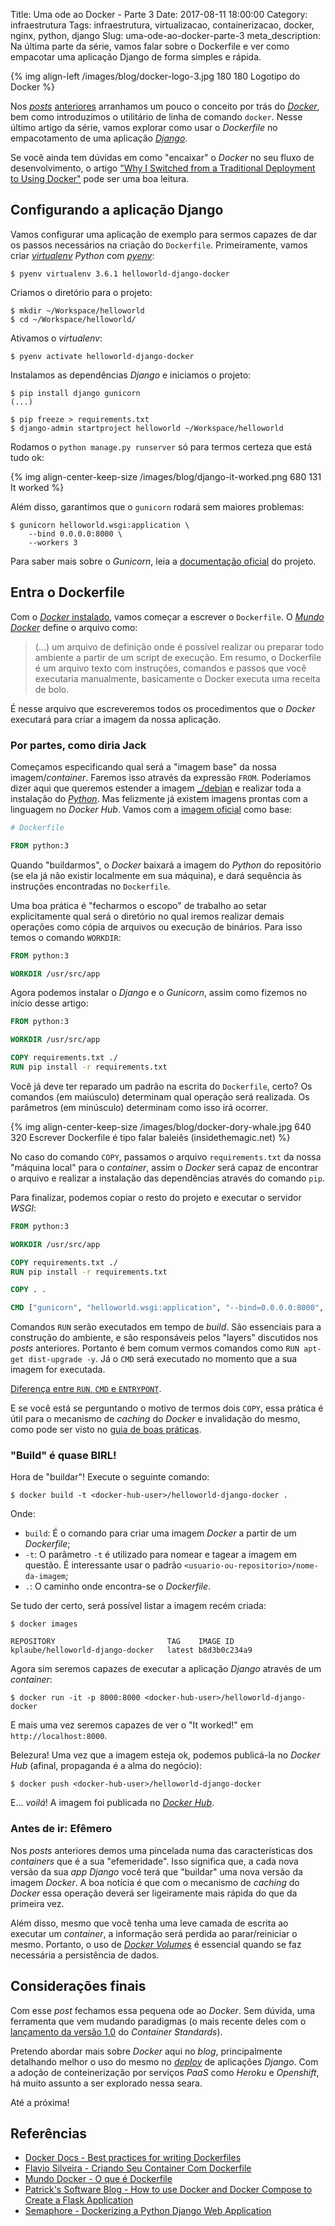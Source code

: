 Title: Uma ode ao Docker - Parte 3
Date: 2017-08-11 18:00:00
Category: infraestrutura
Tags: infraestrutura, virtualizacao, containerizacao, docker, nginx, python, django
Slug: uma-ode-ao-docker-parte-3
meta_description: Na última parte da série, vamos falar sobre o Dockerfile e ver como empacotar uma aplicação Django de forma simples e rápida.

{% img align-left /images/blog/docker-logo-3.jpg 180 180 Logotipo do Docker %}

Nos [*posts*]({filename}uma-ode-ao-docker.md "Uma ode ao Docker - Parte 1")
[anteriores]({filename}uma-ode-ao-docker-parte-2.md "Uma ode ao Docker - Parte 2")
arranhamos um pouco o conceito por trás do [*Docker*]({tag}docker "Leia mais sobre Docker"),
bem como introduzimos o utilitário de linha de comando `docker`. Nesse último artigo da série, vamos
explorar como usar o *Dockerfile* no empacotamento de uma aplicação [*Django*]({tag}django "Leia mais sobre Django").

<!-- PELICAN_END_SUMMARY -->

Se você ainda tem dúvidas em como "encaixar" o *Docker* no seu fluxo de desenvolvimento,
o artigo ["Why I Switched from a Traditional Deployment to Using Docker"](http://www.patricksoftwareblog.com/why-i-switched-from-a-traditional-deployment-to-using-docker/ "Leia na íntegra")
pode ser uma boa leitura.

## Configurando a aplicação Django

Vamos configurar uma aplicação de exemplo para sermos capazes de dar os passos necessários
na criação do `Dockerfile`. Primeiramente, vamos criar
*[virtualenv]({tag}virtualenv "Leia mais sobre virtualenv") Python* com [*pyenv*]({tag}pyenv "Leia mais sobre Pyenv"):

```
$ pyenv virtualenv 3.6.1 helloworld-django-docker
```

Criamos o diretório para o projeto:

```
$ mkdir ~/Workspace/helloworld
$ cd ~/Workspace/helloworld/
```

Ativamos o *virtualenv*:

```
$ pyenv activate helloworld-django-docker
```

Instalamos as dependências *Django* e iniciamos o projeto:

```
$ pip install django gunicorn
(...)

$ pip freeze > requirements.txt
$ django-admin startproject helloworld ~/Workspace/helloworld
```

Rodamos o `python manage.py runserver` só para termos certeza que está tudo ok:

{% img align-center-keep-size /images/blog/django-it-worked.png 680 131 It worked %}

Além disso, garantimos que o `gunicorn` rodará sem maiores problemas:

```
$ gunicorn helloworld.wsgi:application \
    --bind 0.0.0.0:8000 \
    --workers 3
```

Para saber mais sobre o *Gunicorn*, leia a [documentação oficial](http://docs.gunicorn.org/en/stable/design.html "Documentação do Gunicorn") do projeto.

## Entra o Dockerfile

Com o [*Docker* instalado](https://docs.docker.com/engine/installation/ "Instalando o Docker"),
vamos começar a escrever o `Dockerfile`. O [*Mundo Docker*](http://www.mundodocker.com.br/o-que-e-dockerfile/ "O que é o Dockerfile") define o arquivo como:

> (...) um arquivo de definição onde é possível realizar ou preparar todo ambiente a
> partir de um script de execução. Em resumo, o Dockerfile é um arquivo texto
> com instruções, comandos e passos que você executaria manualmente, basicamente
> o Docker executa uma receita de bolo.

É nesse arquivo que escreveremos todos os procedimentos que o *Docker* executará para criar
a imagem da nossa aplicação.

### Por partes, como diria Jack

Começamos especificando qual será a "imagem base" da nossa imagem/*container*. Faremos isso
através da expressão `FROM`. Poderíamos dizer aqui que queremos estender a imagem [_/debian](https://hub.docker.com/_/debian/ "Imagem Debian no Dockerhub")
e realizar toda a instalação do [*Python*]({tag}python "Leia mais sobre Python").
Mas felizmente já existem imagens prontas com a linguagem no *Docker Hub*.
Vamos com a [imagem oficial](https://hub.docker.com/_/python/ "Imagem Python no Docker Hub") como base:

```Dockerfile
# Dockerfile

FROM python:3
```

Quando "buildarmos", o *Docker* baixará a imagem do *Python* do repositório (se ela já não existir localmente
em sua máquina), e dará sequência às instruções encontradas no `Dockerfile`.

Uma boa prática é "fecharmos o escopo" de trabalho ao setar explicitamente qual será o
diretório no qual iremos realizar demais operações como cópia de arquivos ou execução de binários. Para isso
temos o comando `WORKDIR`:

```Dockerfile
FROM python:3

WORKDIR /usr/src/app
```

Agora podemos instalar o *Django* e o *Gunicorn*, assim como fizemos no início desse artigo:

```Dockerfile
FROM python:3

WORKDIR /usr/src/app

COPY requirements.txt ./
RUN pip install -r requirements.txt
```

Você já deve ter reparado um padrão na escrita do `Dockerfile`, certo? Os comandos (em maiúsculo)
determinam qual operação será realizada. Os parâmetros (em minúsculo) determinam como isso irá ocorrer.

{% img align-center-keep-size /images/blog/docker-dory-whale.jpg 640 320 Escrever Dockerfile é tipo falar baleiês (insidethemagic.net) %}

No caso do comando `COPY`, passamos o arquivo `requirements.txt` da nossa "máquina local" para
o *container*, assim o *Docker* será capaz de encontrar o arquivo e realizar a instalação das dependências
através do comando `pip`.

Para finalizar, podemos copiar o resto do projeto e executar o servidor *WSGI*:

```Dockerfile
FROM python:3

WORKDIR /usr/src/app

COPY requirements.txt ./
RUN pip install -r requirements.txt

COPY . .

CMD ["gunicorn", "helloworld.wsgi:application", "--bind=0.0.0.0:8000", "--workers=3"]
```

Comandos `RUN` serão executados em tempo de *build*. São essenciais para a construção do ambiente,
e são responsáveis pelos "layers" discutidos nos *posts* anteriores. Portanto é bem comum
vermos comandos como `RUN apt-get dist-upgrade -y`. Já o `CMD` será executado no momento que a sua
imagem for executada.

[Diferença entre `RUN`, `CMD` e `ENTRYPONT`](http://goinbigdata.com/docker-run-vs-cmd-vs-entrypoint/ "Docker RUN vs CMD vs ENTRYPOINT").

E se você está se perguntando o motivo de termos dois `COPY`, essa prática é útil para o mecanismo de *caching*
do *Docker* e invalidação do mesmo, como pode ser visto no [guia de boas práticas](https://docs.docker.com/engine/userguide/eng-image/dockerfile_best-practices/#add-or-copy "Dockerfile best practices").

### "Build" é quase BIRL!

Hora de "buildar"! Execute o seguinte comando:

```
$ docker build -t <docker-hub-user>/helloworld-django-docker .
```

Onde:

* `build`: É o comando para criar uma imagem *Docker* a partir de um *Dockerfile*;
* `-t`: O parâmetro `-t` é utilizado para nomear e tagear a imagem em questão.
É interessante usar o padrão `<usuario-ou-repositorio>/nome-da-imagem`;
* `.`: O caminho onde encontra-se o *Dockerfile*.

Se tudo der certo, será possível listar a imagem recém criada:

```
$ docker images

REPOSITORY                         TAG    IMAGE ID
kplaube/helloworld-django-docker   latest b8d3b0c234a9
```

Agora sim seremos capazes de executar a aplicação *Django* através de um *container*:

```
$ docker run -it -p 8000:8000 <docker-hub-user>/helloworld-django-docker
```

E mais uma vez seremos capazes de ver o "It worked!" em `http://localhost:8000`.

Belezura! Uma vez que a imagem esteja ok, podemos publicá-la no *Docker Hub* (afinal,
propaganda é a alma do negócio):

```
$ docker push <docker-hub-user>/helloworld-django-docker
```

E... *voilá*! A imagem foi publicada no [*Docker Hub*](https://hub.docker.com/r/kplaube/helloworld-django-docker/).

### Antes de ir: Efêmero

Nos *posts* anteriores demos uma pincelada numa das características dos *containers*
que é a sua "efemeridade". Isso significa que, a cada nova versão da sua *app Django*
você terá que "buildar" uma nova versão da imagem *Docker*. A boa notícia é que com
o mecanismo de *caching* do *Docker* essa operação deverá ser ligeiramente mais
rápida do que da primeira vez.

Além disso, mesmo que você tenha uma leve camada de escrita ao executar um *container*,
a informação será perdida ao parar/reiniciar o mesmo. Portanto, o uso de [*Docker Volumes*](https://docs.docker.com/engine/admin/volumes/volumes/ "Use volumes")
é essencial quando se faz necessária a persistência de dados.

## Considerações finais

Com esse *post* fechamos essa pequena ode ao *Docker*. Sem dúvida, uma ferramenta que vem mudando
paradigmas (o mais recente deles com o [lançamento da versão 1.0](https://www.opencontainers.org/announcement/2017/07/19/open-container-initiative-oci-releases-v1-0-of-container-standards "Open Container Initiative (OCI) Releases v1.0 of Container Standards") do *Container Standards*).

Pretendo abordar mais sobre *Docker* aqui no *blog*, principalmente detalhando melhor
o uso do mesmo no [*deploy*]({tag}deploy "Leia mais sobre deploy") de aplicações *Django*.
Com a adoção de conteinerização por serviços *PaaS* como *Heroku* e *Openshift*,
há muito assunto a ser explorado nessa seara.

Até a próxima!

## Referências

- [Docker Docs - Best practices for writing Dockerfiles](https://docs.docker.com/engine/userguide/eng-image/dockerfile_best-practices/)
- [Flavio Silveira - Criando Seu Container Com Dockerfile](http://flaviosilveira.com/2017/criando-seu-container-com-dockerfile/)
- [Mundo Docker - O que é Dockerfile](http://www.mundodocker.com.br/o-que-e-dockerfile/)
- [Patrick's Software Blog - How to use Docker and Docker Compose to Create a Flask Application](http://www.patricksoftwareblog.com/how-to-use-docker-and-docker-compose-to-create-a-flask-application/)
- [Semaphore - Dockerizing a Python Django Web Application](https://semaphoreci.com/community/tutorials/dockerizing-a-python-django-web-application)
